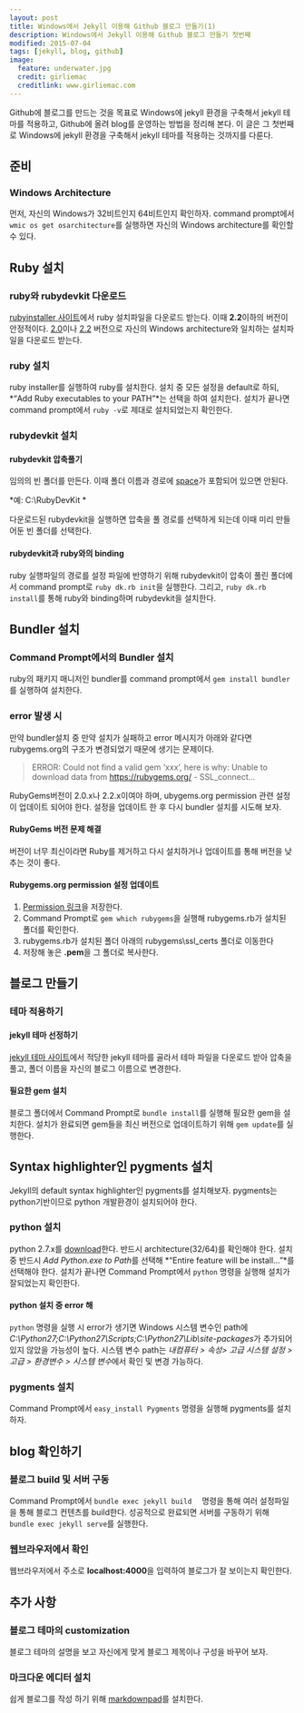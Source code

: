 ```yaml
---
layout: post
title: Windows에서 Jekyll 이용해 Github 블로그 만들기(1)
description: Windows에서 Jekyll 이용해 Github 블로그 만들기 첫번째 
modified: 2015-07-04
tags: [jekyll, blog, github]
image:
  feature: underwater.jpg
  credit: girliemac
  creditlink: www.girliemac.com
---
```

Github에 블로그를 만드는 것을 목표로 Windows에 jekyll 환경을 구축해서 jekyll 테마를 적용하고, Github에 올려 blog를 운영하는 방법을 정리해 본다. 이 글은 그 첫번째로 Windows에 jekyll 환경을 구축해서 jekyll 테마를 적용하는 것까지를 다룬다. 


## 준비
### Windows Architecture
먼저, 자신의 Windows가 32비트인지 64비트인지 확인하자. command prompt에서 `wmic os get osarchitecture`를 실행하면 자신의 Windows architecture를 확인할 수 있다. 


## Ruby 설치
### ruby와 rubydevkit 다운로드
[rubyinstaller 사이트](http://rubyinstaller.org/downloads/)에서 ruby 설치파일을 다운로드 받는다. 이때 **2.2**이하의 버전이 안정적이다. <u>2.0</u>이나 <u>2.2</u> 버전으로 자신의 Windows architecture와 일치하는 설치파일을 다운로드 받는다. 

### ruby 설치
ruby installer를 실행하여 ruby를 설치한다. 설치 중 모든 설정을 default로 하되, *“Add Ruby executables to your PATH”*는 선택을 하여 설치한다. 
설치가 끝나면 command prompt에서 `ruby -v`로 제대로 설치되었는지 확인한다. 

### rubydevkit 설치
#### rubydevkit 압축풀기
임의의 빈 폴더를 만든다. 이때 폴더 이름과 경로에 <u>space</u>가 포함되어 있으면 안된다. 

*예: C:\RubyDevKit *

다운로드된 rubydevkit을 실행하면 압축을 풀 경로를 선택하게 되는데 이때 미리 만들어둔 빈 폴더를 선택한다. 

#### rubydevkit과 ruby와의 binding
ruby 실행파일의 경로를 설정 파일에 반영하기 위해 rubydevkit이 압축이 풀린 폴더에서 command prompt로 `ruby dk.rb init`을 실행한다. 그리고, `ruby dk.rb install`를 통해 ruby와 binding하며 rubydevkit을 설치한다.  


## Bundler 설치
### Command Prompt에서의 Bundler 설치
ruby의 패키지 매니저인 bundler를 command prompt에서 `gem install bundler`를 실행하여 설치한다. 

### error 발생 시 
만약 bundler설치 중 만약 설치가 실패하고 error 메시지가 아래와 같다면  rubygems.org의 구조가 변경되었기 때문에 생기는 문제이다. 
> ERROR: Could not find a valid gem ‘xxx’, here is why: Unable to download data from https://rubygems.org/ - SSL_connect...

RubyGems버전이 2.0.x나 2.2.x이여야 하며, ubygems.org permission 관련 설정이 업데이트 되어야 한다. 설정을 업데이트 한 후 다시 bundler 설치를 시도해 보자. 
#### RubyGems 버전 문제 해결 
버전이 너무 최신이라면 Ruby를 제거하고 다시 설치하거나 업데이트를 통해 버전을 낮추는 것이 좋다.

#### Rubygems.org permission 설정 업데이트
1. [Permission 링크](https://raw.githubusercontent.com/rubygems/rubygems/master/lib/rubygems/ssl_certs/AddTrustExternalCARoot-2048.pem)을 저장한다.  
2. Command Prompt로 `gem which rubygems`을 실행해 rubygems.rb가 설치된 폴더를 확인한다. 
3. rubygems.rb가 설치된 폴더 아래의 rubygems\ssl_certs 폴더로 이동한다 
4. 저장해 놓은 **.pem**을 그 폴더로 복사한다. 


## 블로그 만들기
### 테마 적용하기 
#### jekyll 테마 선정하기 
[jekyll 테마 사이트](http://jekyllthemes.org/)에서 적당한 jekyll 테마를 골라서 테마 파일을 다운로드 받아 압축을 풀고, 폴더 이름을 자신의 블로그 이름으로 변경한다. 
#### 필요한 gem 설치
블로그 폴더에서 Command Prompt로 `bundle install`를 실행해 필요한 gem을 설치한다. 설치가 완료되면 gem들을 최신 버전으로 업데이트하기 위해 `gem update`를 실행한다. 


## Syntax highlighter인  pygments 설치 
Jekyll의 default syntax highlighter인 pygments를 설치해보자. pygments는 python기반이므로 python 개발환경이 설치되어야 한다. 
### python 설치
python 2.7.x를 [download](https://www.python.org/downloads/windows/)한다. 반드시 architecture(32/64)를 확인해야 한다. 설치 중 반드시 *Add Python.exe to Path*를 선택해 *“Entire feature will be install…”*를 선택해야 한다. 설치가 끝나면 Command Prompt에서 `python` 명령을 실행해 설치가 잘되었는지 확인한다. 
#### python 설치 중 error 해
`python` 명령을 실행 시 error가 생기면 Windows 시스템 변수인 path에 *C:\Python27;C:\Python27\Scripts;C:\Python27\Lib\site-packages*가 추가되어 있지 않았을 가능성이 높다. 시스템 변수 path는 *내컴퓨터 > 속성> 고급 시스템 설정 > 고급 > 환경변수 > 시스템 변수*에서 확인 및 변경 가능하다. 

### pygments 설치
Command Prompt에서 `easy_install Pygments` 명령을 실행해 pygments를 설치하자. 


## blog 확인하기
### 블로그 build 및 서버 구동
Command Prompt에서 `bundle exec jekyll build  ` 명령을 통해 여러 설정파일을 통해 블로그 컨텐츠를 build한다. 성공적으로 완료되면 서버를 구동하기 위해 `bundle exec jekyll serve`를 실행한다. 

### 웹브라우저에서 확인
웹브라우저에서 주소로 **localhost:4000**을 입력하여 블로그가 잘 보이는지 확인한다. 


## 추가 사항
### 블로그 테마의 customization
블로그 테마의 설명을 보고 자신에게 맞게 블로그 제목이나 구성을 바꾸어 보자.

### 마크다운 에디터 설치 
쉽게 블로그를 작성 하기 위해 [markdownpad](http://markdownpad.com/download.html)를 설치한다. 

